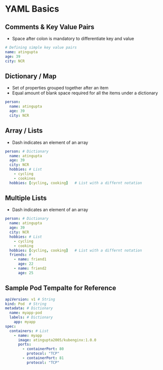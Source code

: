 # YAML Basics

## Comments & Key Value Pairs
- Space after colon is mandatory to differentiate key and value
```yml
# Defining simple key value pairs
name: atingupta
age: 39
city: NCR
```

## Dictionary / Map
- Set of properties grouped together after an item
- Equal amount of blank space required for all the items under a dictionary
```yml
person:
  name: atingupta
  age: 39
  city: NCR
```

## Array / Lists
- Dash indicates an element of an array
```yml
person: # Dictionary
  name: atingupta
  age: 39
  city: NCR
  hobbies: # List  
    - cycling
    - cookines
  hobbies: [cycling, cooking]   # List with a differnt notation  
```

## Multiple Lists
- Dash indicates an element of an array
```yml
person: # Dictionary
  name: atingupta
  age: 39
  city: NCR
  hobbies: # List  
    - cycling
    - cooking
  hobbies: [cycling, cooking]   # List with a differnt notation  
  friends: #
    - name: friend1
      age: 22
    - name: friend2
      age: 25            
```


## Sample Pod Tempalte for Reference
```yml
apiVersion: v1 # String
kind: Pod  # String
metadata: # Dictionary
  name: myapp-pod
  labels: # Dictionary
    app: myapp         
spec:
  containers: # List
    - name: myapp
      image: atingupta2005/kubenginx:1.0.0
      ports:
        - containerPort: 80
          protocol: "TCP"
        - containerPort: 81
          protocol: "TCP"
```
